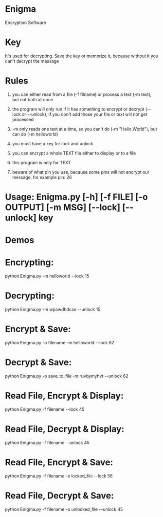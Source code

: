 # Enigma
Encryption Software

# Key
It's used for decrypting. Save the key or memorize it, because without it you can't decrypt the message

# Rules
1) you can either read from a file (-f filname) or process a text (-m text), but not both at once.

2) the program will only run if it has something to encrypt or decrypt (--lock or --unlock), if you don't add those your file or text will not get processed

3) -m only reads one text at a time, so you can't do (-m "Hello World"), but can do (-m helloworld)

4) you must have a key for lock and unlock

5) you can encrypt a whole TEXT file either to display or to a file

6) this program is only for TEXT

7) beware of what pin you use, because some pins will not encrypt our message, for example pin: 26

# Usage: Enigma.py [-h] [-f FILE] [-o OUTPUT] [-m MSG] [--lock] [--unlock] key

# Demos

# Encrypting:
python Enigma.py -m helloworld --lock 15
 

# Decrypting:
python Enigma.py -m wpawdhdcao --unlock 15
 
# Encrypt & Save:
python Enigma.py -o filename -m helloworld --lock 62
  
# Decrypt & Save:
python Enigma.py -o save_to_file -m ruvbymyhvt --unlock 62

# Read File, Encrypt & Display:
python Enigma.py -f filename --lock 45
  
# Read File, Decrypt & Display:
python Enigma.py -f filename --unlock 45
  
# Read File, Encrypt & Save:
python Enigma.py -f filename -o locked_file --lock 56
  
# Read File, Decrypt & Save:
python Enigma.py -f filename -o unlocked_file --unlock 45
